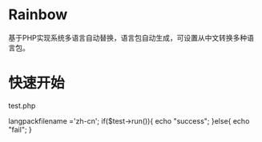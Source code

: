# Rainbow
基于PHP实现系统多语言自动替换，语言包自动生成，可设置从中文转换多种语言包。
# 快速开始
test.php
<?php
header("content-type:text/html;charset=utf-8");
//获取单号最后一条物流
use Rainbow\Rainbow;
require_once(__DIR__ . '/Autoload.php');

$dir = 'D:/wamp/www/stointl/source/php/Public/Member/js/page/';
$langpackdir = 'D:/wamp/www/stointl/source/php/Public/Member/js/page/';
$test = new Rainbow($dir,$langpackdir);
$test->langpackfilename ='zh-cn';
if($test->run()){
    echo "success";
}else{
    echo "fail";
}
